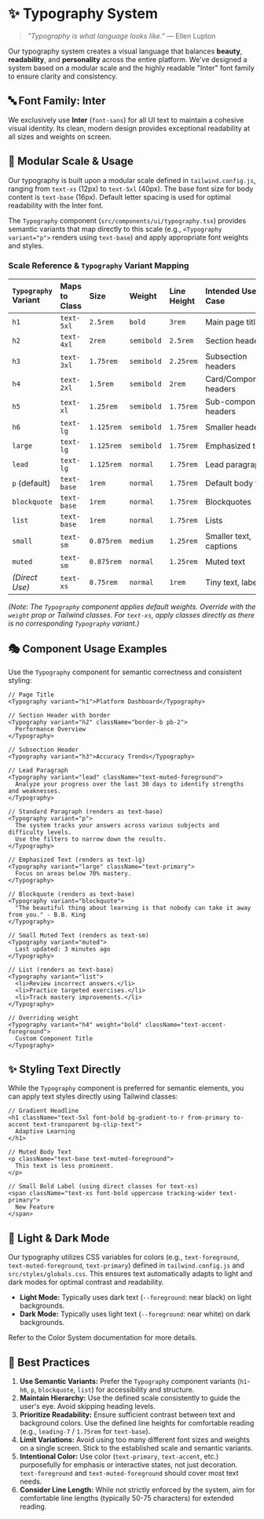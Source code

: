 # ✨ Typography System

> *"Typography is what language looks like."* — Ellen Lupton

Our typography system creates a visual language that balances **beauty**, **readability**, and **personality** across the entire platform. We've designed a system based on a modular scale and the highly readable "Inter" font family to ensure clarity and consistency.

## 🔤 Font Family: Inter

We exclusively use **Inter** (`font-sans`) for all UI text to maintain a cohesive visual identity. Its clean, modern design provides exceptional readability at all sizes and weights on screen.

## 📐 Modular Scale & Usage

Our typography is built upon a modular scale defined in `tailwind.config.js`, ranging from `text-xs` (12px) to `text-5xl` (40px). The base font size for body content is `text-base` (16px). Default letter spacing is used for optimal readability with the Inter font.

The `Typography` component (`src/components/ui/typography.tsx`) provides semantic variants that map directly to this scale (e.g., `<Typography variant="p">` renders using `text-base`) and apply appropriate font weights and styles.

### Scale Reference & `Typography` Variant Mapping

| `Typography` Variant | Maps to Class | Size    | Weight   | Line Height | Intended Use Case            |
| :------------------- | :------------ | :------ | :------- | :---------- | :--------------------------- |
| `h1`                 | `text-5xl`    | `2.5rem`  | `bold`   | `3rem`      | Main page titles             |
| `h2`                 | `text-4xl`    | `2rem`    | `semibold` | `2.5rem`    | Section headers            |
| `h3`                 | `text-3xl`    | `1.75rem` | `semibold` | `2.25rem`   | Subsection headers         |
| `h4`                 | `text-2xl`    | `1.5rem`  | `semibold` | `2rem`      | Card/Component headers     |
| `h5`                 | `text-xl`     | `1.25rem` | `semibold` | `1.75rem`   | Sub-component headers      |
| `h6`                 | `text-lg`     | `1.125rem`| `semibold` | `1.75rem`   | Smaller headers            |
| `large`              | `text-lg`     | `1.125rem`| `semibold` | `1.75rem`   | Emphasized text            |
| `lead`               | `text-lg`     | `1.125rem`| `normal` | `1.75rem`   | Lead paragraphs            |
| `p` (default)        | `text-base`   | `1rem`    | `normal` | `1.75rem`   | Default body text          |
| `blockquote`         | `text-base`   | `1rem`    | `normal` | `1.75rem`   | Blockquotes                |
| `list`               | `text-base`   | `1rem`    | `normal` | `1.75rem`   | Lists                      |
| `small`              | `text-sm`     | `0.875rem`| `medium` | `1.25rem`   | Smaller text, captions     |
| `muted`              | `text-sm`     | `0.875rem`| `normal` | `1.25rem`   | Muted text                 |
| *(Direct Use)*       | `text-xs`     | `0.75rem` | `normal` | `1rem`      | Tiny text, labels          |

*(Note: The `Typography` component applies default weights. Override with the `weight` prop or Tailwind classes. For `text-xs`, apply classes directly as there is no corresponding `Typography` variant.)*

## 🎭 Component Usage Examples

Use the `Typography` component for semantic correctness and consistent styling:

```tsx
// Page Title
<Typography variant="h1">Platform Dashboard</Typography>

// Section Header with border
<Typography variant="h2" className="border-b pb-2">
  Performance Overview
</Typography>

// Subsection Header
<Typography variant="h3">Accuracy Trends</Typography>

// Lead Paragraph
<Typography variant="lead" className="text-muted-foreground">
  Analyze your progress over the last 30 days to identify strengths and weaknesses.
</Typography>

// Standard Paragraph (renders as text-base)
<Typography variant="p">
  The system tracks your answers across various subjects and difficulty levels.
  Use the filters to narrow down the results.
</Typography>

// Emphasized Text (renders as text-lg)
<Typography variant="large" className="text-primary">
  Focus on areas below 70% mastery.
</Typography>

// Blockquote (renders as text-base)
<Typography variant="blockquote">
  "The beautiful thing about learning is that nobody can take it away from you." - B.B. King
</Typography>

// Small Muted Text (renders as text-sm)
<Typography variant="muted">
  Last updated: 3 minutes ago
</Typography>

// List (renders as text-base)
<Typography variant="list">
  <li>Review incorrect answers.</li>
  <li>Practice targeted exercises.</li>
  <li>Track mastery improvements.</li>
</Typography>

// Overriding weight
<Typography variant="h4" weight="bold" className="text-accent-foreground">
  Custom Component Title
</Typography>
```

## ✨ Styling Text Directly

While the `Typography` component is preferred for semantic elements, you can apply text styles directly using Tailwind classes:

```tsx
// Gradient Headline
<h1 className="text-5xl font-bold bg-gradient-to-r from-primary to-accent text-transparent bg-clip-text">
  Adaptive Learning
</h1>

// Muted Body Text
<p className="text-base text-muted-foreground">
  This text is less prominent.
</p>

// Small Bold Label (using direct classes for text-xs)
<span className="text-xs font-bold uppercase tracking-wider text-primary">
  New Feature
</span>
```

## 🎨 Light & Dark Mode

Our typography utilizes CSS variables for colors (e.g., `text-foreground`, `text-muted-foreground`, `text-primary`) defined in `tailwind.config.js` and `src/styles/globals.css`. This ensures text automatically adapts to light and dark modes for optimal contrast and readability.

*   **Light Mode:** Typically uses dark text (`--foreground`: near black) on light backgrounds.
*   **Dark Mode:** Typically uses light text (`--foreground`: near white) on dark backgrounds.

Refer to the Color System documentation for more details.

## 💎 Best Practices

1.  **Use Semantic Variants:** Prefer the `Typography` component variants (`h1`-`h6`, `p`, `blockquote`, `list`) for accessibility and structure.
2.  **Maintain Hierarchy:** Use the defined scale consistently to guide the user's eye. Avoid skipping heading levels.
3.  **Prioritize Readability:** Ensure sufficient contrast between text and background colors. Use the defined line heights for comfortable reading (e.g., `leading-7` / `1.75rem` for `text-base`).
4.  **Limit Variations:** Avoid using too many different font sizes and weights on a single screen. Stick to the established scale and semantic variants.
5.  **Intentional Color:** Use color (`text-primary`, `text-accent`, etc.) purposefully for emphasis or interactive states, not just decoration. `text-foreground` and `text-muted-foreground` should cover most text needs.
6.  **Consider Line Length:** While not strictly enforced by the system, aim for comfortable line lengths (typically 50-75 characters) for extended reading.
